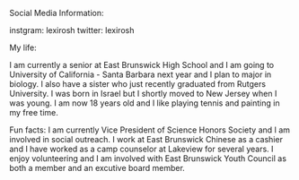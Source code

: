 Social Media Information:

instgram: lexirosh
twitter: lexirosh

My life:

I am currently a senior at East Brunswick High School and I am going to University of California - Santa Barbara next year
and I plan to major in biology. I also have a sister who just recently graduated from Rutgers University. I was born in 
Israel but I shortly moved to New Jersey when I was young. I am now 18 years old and I like playing tennis and painting
in my free time.

Fun facts:
I am currently Vice President of Science Honors Society and I am involved in social outreach.
I work at East Brunswick Chinese as a cashier and I have worked as a camp counselor at Lakeview for several years.
I enjoy volunteering and I am involved with East Brunswick Youth Council as both a member and an excutive board member.

